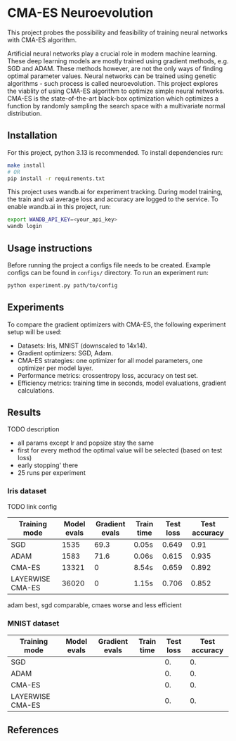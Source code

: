 # CMA-ES Neuroevolution
This project probes the possibility and feasibility of training neural networks with CMA-ES algorithm.

Artificial neural networks play a crucial role in modern machine learning. These deep learning models are mostly trained using gradient methods, e.g. SGD and ADAM. These methods however, are not the only ways of finding optimal parameter values. Neural networks can be trained using genetic algorithms - such process is called neuroevolution. This project explores the viablity of using CMA-ES algorithm to optimize simple neural networks. CMA-ES is the state-of-the-art black-box optimization which optimizes a function by randomly sampling the search space with a multivariate normal distribution. 

## Installation
For this project, python 3.13 is recommended. To install dependencies run:
```bash
make install
# OR
pip install -r requirements.txt
```
This project uses wandb.ai for experiment tracking. During model training, the train and val average loss and accuracy are logged to the service. To enable wandb.ai in this project, run:
```bash
export WANDB_API_KEY=<your_api_key>
wandb login
```

## Usage instructions
Before running the project a configs file needs to be created. Example configs can be found in `configs/` directory. To run an experiment run:
```bash
python experiment.py path/to/config
```

## Experiments
To compare the gradient optimizers with CMA-ES, the following experiment setup will be used:
- Datasets: Iris, MNIST (downscaled to 14x14).
- Gradient optimizers: SGD, Adam.
- CMA-ES strategies: one optimizer for all model parameters, one optimizer per model layer.
- Performance metrics: crossentropy loss, accuracy on test set.
- Efficiency metrics: training time in seconds, model evaluations, gradient calculations.


## Results

TODO description
- all params except lr and popsize stay the same
- first for every method the optimal value will be selected (based on test loss)
- early stopping' there
- 25 runs per experiment

### Iris dataset

TODO link config

| Training mode    | Model evals | Gradient evals | Train time | Test loss | Test accuracy |
|------------------|-------------|----------------|------------|-----------|---------------|
| SGD              | 1535        | 69.3           | 0.05s      | 0.649     | 0.91          |
| ADAM             | 1583        | 71.6           | 0.06s      | 0.615     | 0.935         |
| CMA-ES           | 13321       | 0              | 8.54s      | 0.659     | 0.892         |
| LAYERWISE CMA-ES | 36020       | 0              | 1.15s      | 0.706     | 0.852         |    

adam best, sgd comparable, cmaes worse and less efficient

### MNIST dataset

| Training mode    | Model evals | Gradient evals | Train time | Test loss | Test accuracy |
|------------------|-------------|----------------|------------|-----------|---------------|
| SGD              |        |            |       | 0.    | 0.          |
| ADAM             |         |             |        | 0.    | 0.          |
| CMA-ES           |        |               |       | 0.    | 0.          |
| LAYERWISE CMA-ES |        |               |       | 0.    | 0.          |    


## References